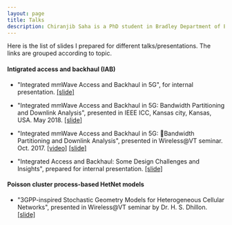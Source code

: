 ```yaml
---
layout: page
title: Talks
description: Chiranjib Saha is a PhD student in Bradley Department of Electrical and Computer Engineering, Virginia Tech.
---
```



Here is the list of slides I prepared for different talks/presentations. The links are grouped according to topic.

#### Intigrated access and backhaul (IAB)

- "Integrated mmWave Access and Backhaul in 5G", for internal presentation. <a href="{{ BASE_PATH }}/assets/slides/IAB_updated.pdf" target="_blank">[slide]</a> 

- "Integrated mmWave Access and Backhaul in 5G: Bandwidth Partitioning and Downlink Analysis", presented in IEEE ICC, Kansas city, Kansas, USA. May 2018. <a href="{{ BASE_PATH }}/assets/slides/ICC_2018v2web.pdf" target="_blank">[slide]</a> 

- "Integrated mmWave Access and Backhaul in 5G: Bandwidth Partitioning and Downlink Analysis", presented in Wireless@VT seminar. Oct. 2017.  [[video]](https://www.youtube.com/watch?v=IVuJKr6GbNA) <a href="{{ BASE_PATH }}/assets/slides/WVT_v3.pdf" target="_blank">[slide]</a> 

- "Integrated Access and Backhaul: Some Design Challenges and Insights", prepared for internal presentation. <a href="{{ BASE_PATH }}/assets/slides/Backhaul_silde_v3.pdf" target="_blank">[slide]</a> 

#### Poisson cluster process-based HetNet models

- "3GPP-inspired Stochastic Geometry Models for Heterogeneous Cellular Networks", presented in Wireless@VT seminar by Dr. H. S. Dhillon. <a href="{{ BASE_PATH }}/assets/slides/Wireless@VT_seminar_Final_Short.pdf" target="_blank">[slide]</a> 
